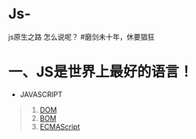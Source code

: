 # Js-
js原生之路
怎么说呢？
#磨剑未十年，休要猖狂

一、JS是世界上最好的语言！
===
* JAVASCRIPT
>1. [DOM](https://github.com/TUARAN/tarsJs/blob/master/DOM.md)
>2. [BOM](https://github.com/TUARAN/tarsJs/blob/master/BOM.md)
>3. [ECMAScript](https://github.com/TUARAN/tarsJs/blob/master/ECMAScript.md)
